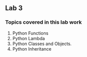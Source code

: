 ## Lab 3

### Topics covered in this lab work

1. Python Functions
2. Python Lambda
3. Python Classes and Objects.
4. Python Inheritance